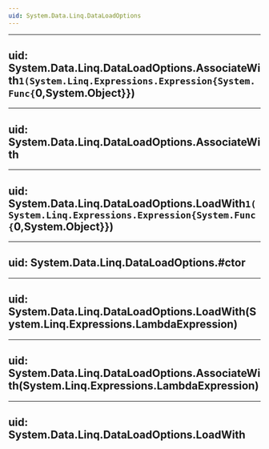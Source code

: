 ```yaml
---
uid: System.Data.Linq.DataLoadOptions
---
```


---
uid: System.Data.Linq.DataLoadOptions.AssociateWith``1(System.Linq.Expressions.Expression{System.Func{``0,System.Object}})
---

---
uid: System.Data.Linq.DataLoadOptions.AssociateWith
---

---
uid: System.Data.Linq.DataLoadOptions.LoadWith``1(System.Linq.Expressions.Expression{System.Func{``0,System.Object}})
---

---
uid: System.Data.Linq.DataLoadOptions.#ctor
---

---
uid: System.Data.Linq.DataLoadOptions.LoadWith(System.Linq.Expressions.LambdaExpression)
---

---
uid: System.Data.Linq.DataLoadOptions.AssociateWith(System.Linq.Expressions.LambdaExpression)
---

---
uid: System.Data.Linq.DataLoadOptions.LoadWith
---
